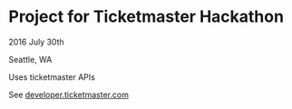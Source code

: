 # Project for Ticketmaster Hackathon

2016 July 30th

Seattle, WA

Uses ticketmaster APIs

See [developer.ticketmaster.com](http://developer.ticketmaster.com)

